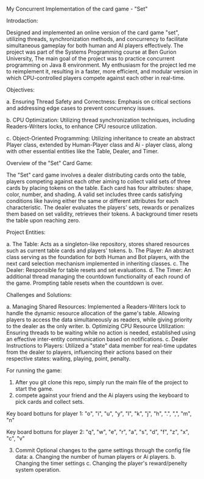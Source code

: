 My Concurrent Implementation of the card game - "Set" 
   
Introdaction:

Designed and implemented an online version of the card game "set", utilizing threads, synchronization methods, and concurrency to facilitate simultaneous gameplay for both human and AI players effectively.
The project was part of the Systems Programming course at Ben Gurion University, The main goal of the project was to practice concurrent programming on Java 8 environment. My enthusiasm for the project led me to reimplement it, resulting in a faster, more efficient, and modular version in which CPU-controlled players compete against each other in real-time.

Objectives:

a. Ensuring Thread Safety and Correctness: Emphasis on critical sections and addressing edge cases to prevent concurrency issues.

b. CPU Optimization: Utilizing thread synchronization techniques, including Readers-Writers locks, to enhance CPU resource utilization.

c. Object-Oriented Programming: Utilizing inheritance to create an abstract Player class, extended by Human-Player class and Ai - player class, along with other essential entities like the Table, Dealer, and Timer.

Overview of the "Set" Card Game:

The "Set" card game involves a dealer distributing cards onto the table, players competing against each other aiming to collect valid sets of three cards by placing tokens on the table. Each card has four attributes: shape, color, number, and shading. A valid set includes three cards satisfying conditions like having either the same or different attributes for each characteristic. The dealer evaluates the players' sets, rewards or penalizes them based on set validity, retrieves their tokens. A background timer resets the table upon reaching zero.

Project Entities:

a. The Table: Acts as a singleton-like repository, stores shared resources such as current table cards and players' tokens.
b. The Player: An abstract class serving as the foundation for both Human and Bot players, with the next card selection mechanism implemented in inheriting classes.
c. The Dealer: Responsible for table resets and set evaluations.
d. The Timer: An additional thread managing the countdown functionality of each round of the game. Prompting table resets when the countdown is over.

Challenges and Solutions:

a. Managing Shared Resources: Implemented a Readers-Writers lock to handle the dynamic resource allocation of the game's table.
Allowing players to access the data simultaneously as readers, while giving priority to the dealer as the only writer.
b. Optimizing CPU Resource Utilization: Ensuring threads to be waiting while no action is needed, established using an effective inter-entity communication based on notifications.
c. Dealer Instructions to Players: Utilized a "state" data member for real-time updates from the dealer to players, influencing their actions based on their respective states: waiting, playing, point, penalty.

For running the game:

1. After you git clone this repo, simply run the main file of the project to start the game.
2. compete against your friend and the Ai players using the keyboard to pick cards and collect sets.
   
Key board bottuns for player 1: "o", "i", "u", "y", "l", "k", "j", "h", ".", ",", "m", "n"

Key board bottuns for player 2: "q", "w", "e", "r", "a", "s", "d", "f", "z", "x", "c", "v"

3. Commit Optional changes to the game settings through the config file data:
  a. Changing the number of human players or Ai players.
  b. Changing the timer settings
  c. Changing the player's reward/penelty system operation.
